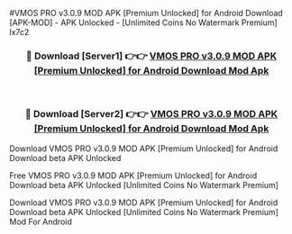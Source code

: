 #VMOS PRO v3.0.9 MOD APK [Premium Unlocked] for Android Download [APK-MOD] - APK Unlocked - [Unlimited Coins No Watermark Premium] lx7c2



<div align="center">

<h3>🔴 Download [Server1] 👉👉 <a href="https://momento.my/?title=VMOS_PRO_v3.0.9_MOD_APK_[Premium_Unlocked]_for_Android_Download">VMOS PRO v3.0.9 MOD APK [Premium Unlocked] for Android Download Mod Apk</a></h3><br>

<h3>🔴 Download [Server2] 👉👉 <a href="https://momento.my/?title=VMOS_PRO_v3.0.9_MOD_APK_[Premium_Unlocked]_for_Android_Download">VMOS PRO v3.0.9 MOD APK [Premium Unlocked] for Android Download Mod Apk</a></h3>
</div>



Download VMOS PRO v3.0.9 MOD APK [Premium Unlocked] for Android Download beta APK Unlocked

Free VMOS PRO v3.0.9 MOD APK [Premium Unlocked] for Android Download beta APK Unlocked [Unlimited Coins No Watermark Premium]

Download VMOS PRO v3.0.9 MOD APK [Premium Unlocked] for Android Download beta APK Unlocked [Unlimited Coins No Watermark Premium] Mod For Android
